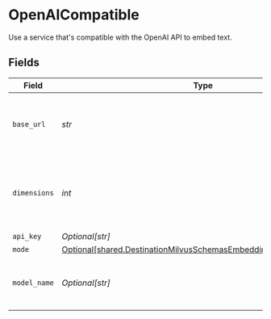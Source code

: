 # OpenAICompatible

Use a service that's compatible with the OpenAI API to embed text.


## Fields

| Field                                                                                                                                      | Type                                                                                                                                       | Required                                                                                                                                   | Description                                                                                                                                | Example                                                                                                                                    |
| ------------------------------------------------------------------------------------------------------------------------------------------ | ------------------------------------------------------------------------------------------------------------------------------------------ | ------------------------------------------------------------------------------------------------------------------------------------------ | ------------------------------------------------------------------------------------------------------------------------------------------ | ------------------------------------------------------------------------------------------------------------------------------------------ |
| `base_url`                                                                                                                                 | *str*                                                                                                                                      | :heavy_check_mark:                                                                                                                         | The base URL for your OpenAI-compatible service                                                                                            | https://your-service-name.com                                                                                                              |
| `dimensions`                                                                                                                               | *int*                                                                                                                                      | :heavy_check_mark:                                                                                                                         | The number of dimensions the embedding model is generating                                                                                 | 1536                                                                                                                                       |
| `api_key`                                                                                                                                  | *Optional[str]*                                                                                                                            | :heavy_minus_sign:                                                                                                                         | N/A                                                                                                                                        |                                                                                                                                            |
| `mode`                                                                                                                                     | [Optional[shared.DestinationMilvusSchemasEmbeddingEmbedding5Mode]](../../models/shared/destinationmilvusschemasembeddingembedding5mode.md) | :heavy_minus_sign:                                                                                                                         | N/A                                                                                                                                        |                                                                                                                                            |
| `model_name`                                                                                                                               | *Optional[str]*                                                                                                                            | :heavy_minus_sign:                                                                                                                         | The name of the model to use for embedding                                                                                                 | text-embedding-ada-002                                                                                                                     |